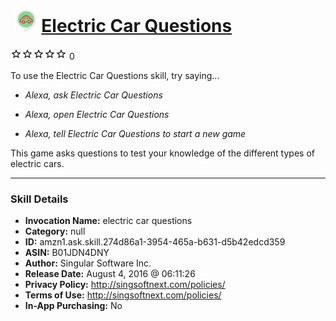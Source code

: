 # &nbsp;<img src="skill_icon" alt="Electric Car Questions icon" width="36"> [Electric Car Questions](http://alexa.amazon.com/#skills/amzn1.ask.skill.274d86a1-3954-465a-b631-d5b42edcd359)
![0 stars](../../images/ic_star_border_black_18dp_1x.png)![0 stars](../../images/ic_star_border_black_18dp_1x.png)![0 stars](../../images/ic_star_border_black_18dp_1x.png)![0 stars](../../images/ic_star_border_black_18dp_1x.png)![0 stars](../../images/ic_star_border_black_18dp_1x.png) 0

To use the Electric Car Questions skill, try saying...

* *Alexa, ask Electric Car Questions*

* *Alexa, open Electric Car Questions*

* *Alexa, tell Electric Car Questions to start a new game*

This game asks questions to test your knowledge of the different types of electric cars.

***

### Skill Details

* **Invocation Name:** electric car questions
* **Category:** null
* **ID:** amzn1.ask.skill.274d86a1-3954-465a-b631-d5b42edcd359
* **ASIN:** B01JDN4DNY
* **Author:** Singular Software Inc.
* **Release Date:** August 4, 2016 @ 06:11:26
* **Privacy Policy:** http://singsoftnext.com/policies/
* **Terms of Use:** http://singsoftnext.com/policies/
* **In-App Purchasing:** No

